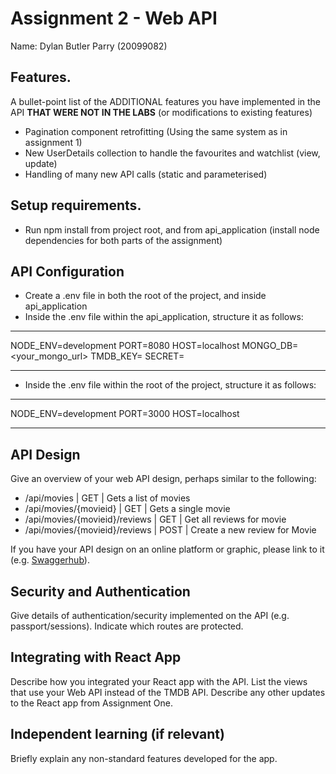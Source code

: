 # Assignment 2 - Web API

Name: Dylan Butler Parry (20099082)

## Features.

A bullet-point list of the ADDITIONAL features you have implemented in the API **THAT WERE NOT IN THE LABS** (or modifications to existing features)
 
 + Pagination component retrofitting (Using the same system as in assignment 1)
 + New UserDetails collection to handle the favourites and watchlist (view, update)
 + Handling of many new API calls (static and parameterised)

## Setup requirements.

+ Run npm install from project root, and from api_application (install node dependencies for both parts of the assignment)

## API Configuration

+ Create a .env file in both the root of the project, and inside api_application
+ Inside the .env file within the api_application, structure it as follows:
______________________
NODE_ENV=development
PORT=8080
HOST=localhost
MONGO_DB=<your_mongo_url>
TMDB_KEY=<your tmdb key>
SECRET=<any seed string>
______________________

+ Inside the .env file within the root of the project, structure it as follows:
______________________
NODE_ENV=development
PORT=3000
HOST=localhost
______________________

## API Design
Give an overview of your web API design, perhaps similar to the following: 

- /api/movies | GET | Gets a list of movies 
- /api/movies/{movieid} | GET | Gets a single movie 
- /api/movies/{movieid}/reviews | GET | Get all reviews for movie 
- /api/movies/{movieid}/reviews | POST | Create a new review for Movie 

If you have your API design on an online platform or graphic, please link to it (e.g. [Swaggerhub](https://app.swaggerhub.com/)).

## Security and Authentication

Give details of authentication/security implemented on the API (e.g. passport/sessions). Indicate which routes are protected.

## Integrating with React App

Describe how you integrated your React app with the API. List the views that use your Web API instead of the TMDB API. Describe any other updates to the React app from Assignment One.

## Independent learning (if relevant)

Briefly explain any non-standard features developed for the app.   
